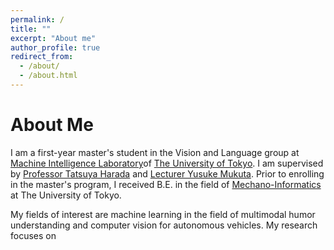 ```yaml
---
permalink: /
title: ""
excerpt: "About me"
author_profile: true
redirect_from: 
  - /about/
  - /about.html
---
```


About Me
======
I am a first-year master's student in the Vision and Language group at [Machine Intelligence Laboratory](https://www.mi.t.u-tokyo.ac.jp/en)of [The University of Tokyo](https://www.u-tokyo.ac.jp/en/). I am supervised by [Professor Tatsuya Harada](https://www.mi.t.u-tokyo.ac.jp/harada/) and [Lecturer Yusuke Mukuta](https://www.mi.t.u-tokyo.ac.jp/mukuta/). Prior to enrolling in the master's program, I received B.E. in the field of [Mechano-Informatics](https://www.i.u-tokyo.ac.jp/edu/course/m-i/index_e.shtml) at The University of Tokyo.

My fields of interest are machine learning in the field of multimodal humor understanding and computer vision for autonomous vehicles. My research focuses on 
